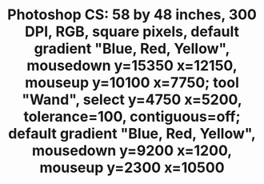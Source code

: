 ---
ee_id: '4136'
site: '1'
type: '2'
url: 2014-020-photoshop-cs
title: 'Photoshop CS: 58 by 48 inches, 300 DPI, RGB, square pixels, default gradient
  "Blue, Red, Yellow", mousedown y=15350 x=12150, mouseup y=10100 x=7750; tool "Wand",
  select y=4750 x=5200, tolerance=100, contiguous=off; default gradient "Blue, Red,
  Yellow", mousedown y=9200 x=1200, mouseup y=2300 x=10500 '
year: '2014'
display_year: '2014'
medium: Chromogenic print
dims: 58x48in
pitch:
ps:
live_url:
related:
youtube:
related_code:
imgs: photoshop-cs-2014-020-full-database-FA.jpg
subheading:
download:
add_credit:
commission:
layout: things-i-made
---